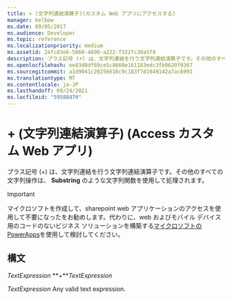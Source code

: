 ```yaml
---
title: + (文字列連結演算子)(カスタム Web アプリにアクセスする)
manager: kelbow
ms.date: 09/05/2017
ms.audience: Developer
ms.topic: reference
ms.localizationpriority: medium
ms.assetid: 24fc83e6-5860-4890-a222-f322fc30a5f9
description: プラス記号 (+) は、文字列連結を行う文字列連結演算子です。その他のすべての文字列操作は、Substring のような文字列関数を使用して処理されます。
ms.openlocfilehash: ee83d8df69ce5c8660e161183edc3fb9620f0367
ms.sourcegitcommit: a1d9041c20256616c9c183f7d1049142a7ac6991
ms.translationtype: MT
ms.contentlocale: ja-JP
ms.lasthandoff: 09/24/2021
ms.locfileid: "59588470"
---
```

# <a name="-string-concatenation-operator-access-custom-web-app"></a>+ (文字列連結演算子) (Access カスタム Web アプリ)

プラス記号 (+) は、文字列連結を行う文字列連結演算子です。その他のすべての文字列操作は、 **Substring** のような文字列関数を使用して処理されます。 
  
> [!IMPORTANT]
> マイクロソフトを作成して、sharepoint web アプリケーションのアクセスを使用して不要になったをお勧めします。代わりに、web およびモバイル デバイス用のコードのないビジネス ソリューションを構築する[マイクロソフトの PowerApps](https://powerapps.microsoft.com/en-us/)を使用して検討してください。 
  
## <a name="syntax"></a>構文

 *TextExpression* **+***TextExpression* 
  
 *TextExpression*  Any valid text expression. 
  

